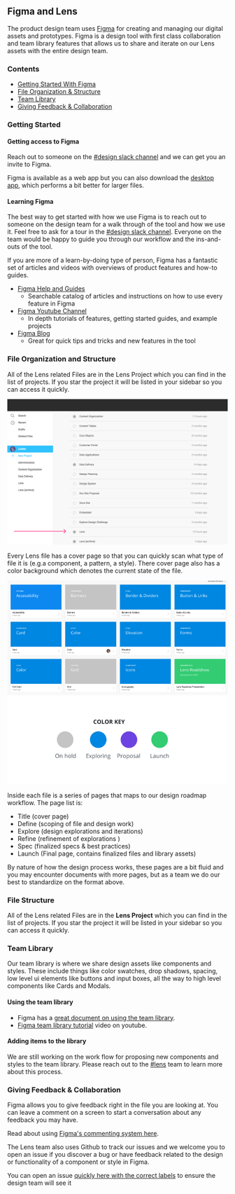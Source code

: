 ## Figma and Lens

The product design team uses [Figma](https://www.figma.com/) for creating and managing our digital assets and prototypes. Figma is a design tool with first class collaboration and team library features that allows us to share and iterate on our Lens assets with the entire design team.


### Contents
- [Getting Started With Figma](#getting-started)
- [File Organization & Structure](#file-organization-and-structure)
- [Team Library](#team-library)
- [Giving Feedback & Collaboration](#giving-feedback)

### Getting Started

#### Getting access to Figma

Reach out to someone on the [#design slack channel](https://looker.slack.com/messages/C45GCJ410) and we can get you an invite to Figma.

Figma is available as a web app but you can also download the [desktop app](https://www.figma.com/downloads/), which performs a bit better for larger files.

#### Learning Figma

The best way to get started with how we use Figma is to reach out to someone on the design team for a walk through of the tool and how we use it. Feel free to ask for a tour in the  [#design slack channel](https://looker.slack.com/messages/C45GCJ410). Everyone on the team would be happy to guide you through our workflow and the ins-and-outs of the tool.

If you are more of a learn-by-doing type of person, Figma has a fantastic set of articles and videos with overviews of product features and how-to guides.

- [Figma Help and Guides](https://help.figma.com/)
    -  Searchable catalog of articles and instructions on how to use every feature in Figma
- [Figma Youtube Channel](https://www.youtube.com/channel/UCQsVmhSa4X-G3lHlUtejzLA)
  - In depth tutorials of features, getting started guides, and example projects
- [Figma Blog](https://blog.figma.com/product/home)
  - Great for quick tips and tricks and new features in the tool

### File Organization and Structure
All of the Lens related Files are in the Lens Project which you can find in the list of projects. If you star the project it will be listed in your sidebar so you can access it quickly.

![Fimga Project List](/static/img/fimga_shots/figma-1.png)

Every Lens file has a cover page so that you can quickly scan what type of file it is (e.g.a component, a pattern, a style). There cover page also has a color background which denotes the current state of the file.

![Lens Color key](/static/img/fimga_shots/files.png)
![Lens Color key](/static/img/fimga_shots/color-key.png)

Inside each file is a series of pages that maps to our design roadmap workflow. The page list is:
- Title (cover page)
- Define (scoping of file and design work)
- Explore (design explorations and iterations)
- Refine (refinement of explorations )
- Spec (finalized specs & best practices)
- Launch (Final page, contains finalized files and library assets)

By nature of how the design process works, these pages are a bit fluid and you may encounter documents with more pages, but as a team we do our best to standardize on the format above.

### File Structure
All of the Lens related Files are in the **Lens Project** which you can find in the list of projects. If you star the project it will be listed in your sidebar so you can access it quickly.

### Team Library

Our team library is where we share design assets like components and styles. These include things like color swatches, drop shadows, spacing, low level ui elements like buttons and input boxes, all the way to high level components like Cards and Modals.

#### Using the team library

- Figma has a [great document on using the team library](https://help.figma.com/editor/team-library).
- [Figma team library tutorial](https://www.youtube.com/watch?v=PgRUEyw9xpo) video on youtube.

#### Adding items to the library

We are still working on the work flow for proposing new components and styles to the team library. Please reach out to the [#lens](https://looker.slack.com/messages/C9NHFLY0G) team to learn more about this process.

### Giving Feedback & Collaboration

Figma allows you to give feedback right in the file you are looking at. You can leave a comment on a screen to start a conversation about any feedback you may have.

Read about using [Figma's commenting system here](https://help.figma.com/editor/1322329-toolbar/comments).

The Lens team also uses Github to track our issues and we welcome you to open an issue if you discover a bug or have feedback related to the design or functionality of a component or style in Figma.

You can open an issue [quickly here with the correct labels](https://github.com/looker/relens/issues/new?title=Design+Feedback&labels=design,figma) to ensure the design team will see it
